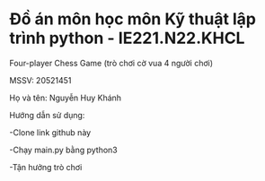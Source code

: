 # Đồ án môn học môn Kỹ thuật lập trình python - IE221.N22.KHCL
Four-player Chess Game (trò chơi cờ vua 4 người chơi)

MSSV: 20521451

Họ và tên: Nguyễn Huy Khánh

Hướng dẫn sử dụng:

-Clone link github này

-Chạy main.py bằng python3

-Tận hưởng trò chơi
